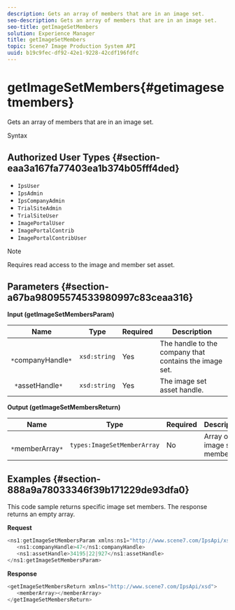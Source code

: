 ```yaml
---
description: Gets an array of members that are in an image set.
seo-description: Gets an array of members that are in an image set.
seo-title: getImageSetMembers
solution: Experience Manager
title: getImageSetMembers
topic: Scene7 Image Production System API
uuid: b19c9fec-df92-42e1-9228-42cdf196fdfc
---
```


# getImageSetMembers{#getimagesetmembers}

Gets an array of members that are in an image set.

 Syntax 

## Authorized User Types {#section-eaa3a167fa77403ea1b374b05fff4ded}

* `IpsUser` 
* `IpsAdmin` 
* `IpsCompanyAdmin` 
* `TrialSiteAdmin` 
* `TrialSiteUser` 
* `ImagePortalUser` 
* `ImagePortalContrib` 
* `ImagePortalContribUser`

>[!NOTE]
>
>Requires read access to the image and member set asset.

## Parameters {#section-a67ba98095574533980997c83ceaa316}

**Input (getImageSetMembersParam)** 

|  Name  | Type  | Required  | Description  |
|---|---|---|---|
|  ` *`companyHandle`*`  | `xsd:string`  | Yes  | The handle to the company that contains the image set.  |
|  ` *`assetHandle`*`  | `xsd:string`  | Yes  | The image set asset handle.  |

**Output (getImageSetMembersReturn)** 

|  Name  | Type  | Required  | Description  |
|---|---|---|---|
|  ` *`memberArray`*`  | `types:ImageSetMemberArray`  | No  | Array of image set members.  |

## Examples {#section-888a9a78033346f39b171229de93dfa0}

This code sample returns specific image set members. The response returns an empty array.

**Request** 

```java
<ns1:getImageSetMembersParam xmlns:ns1="http://www.scene7.com/IpsApi/xsd">
   <ns1:companyHandle>47</ns1:companyHandle>
   <ns1:assetHandle>34195|22|927</ns1:assetHandle>
</ns1:getImageSetMembersParam>
```

**Response** 

```java
<getImageSetMembersReturn xmlns="http://www.scene7.com/IpsApi/xsd">
   <memberArray></memberArray>
</getImageSetMembersReturn>
```

